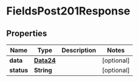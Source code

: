 

# FieldsPost201Response


## Properties

Name | Type | Description | Notes
------------ | ------------- | ------------- | -------------
**data** | [**Data24**](Data24.md) |  |  [optional]
**status** | **String** |  |  [optional]



